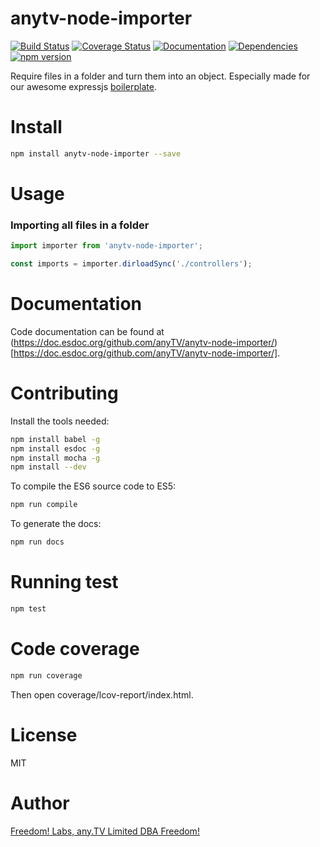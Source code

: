 # anytv-node-importer

[![Build Status](https://travis-ci.org/anyTV/anytv-node-importer.svg?branch=master)](https://travis-ci.org/anyTV/anytv-node-importer)
[![Coverage Status](https://coveralls.io/repos/anyTV/anytv-node-importer/badge.svg?branch=master&service=github)](https://coveralls.io/github/anyTV/anytv-node-importer?branch=master)
[![Documentation](https://doc.esdoc.org/github.com/anyTV/anytv-node-importer/badge.svg?branch=master&service=github)](https://doc.esdoc.org/github.com/anyTV/anytv-node-importer?branch=master)
[![Dependencies](https://david-dm.org/anyTV/anytv-node-mongo.svg)](https://david-dm.org/anyTV/anytv-node-mongo)
[![npm version](https://badge.fury.io/js/anytv-node-importer.svg)](https://badge.fury.io/js/anytv-node-importer)

Require files in a folder and turn them into an object. Especially made for our awesome expressjs [boilerplate](https://github.com/anyTV/anytv-node-boilerplate).


# Install

```sh
npm install anytv-node-importer --save
```

# Usage

### Importing all files in a folder
```javascript
import importer from 'anytv-node-importer';

const imports = importer.dirloadSync('./controllers');
```

# Documentation

Code documentation can be found at (https://doc.esdoc.org/github.com/anyTV/anytv-node-importer/)[https://doc.esdoc.org/github.com/anyTV/anytv-node-importer/].


# Contributing

Install the tools needed:
```sh
npm install babel -g
npm install esdoc -g
npm install mocha -g
npm install --dev
```

To compile the ES6 source code to ES5:
```sh
npm run compile
```

To generate the docs:
```sh
npm run docs
```

# Running test

```sh
npm test
```

# Code coverage

```sh
npm run coverage
```
Then open coverage/lcov-report/index.html.

# License

MIT


# Author
[Freedom! Labs, any.TV Limited DBA Freedom!](https://www.freedom.tm)
